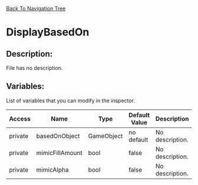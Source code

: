 [Back To Navigation Tree](https://wesleywh.github.io/GameDevRepo/docs/navigation.html)
# DisplayBasedOn

## Description:
File has no description.

## Variables:
List of variables that you can modify in the inspector.

|Access|Name|Type|Default Value|Description|
|---|---|---|---|---|
|private|basedOnObject|GameObject|no default|No description.|
|private|mimicFillAmount|bool|false|No description.|
|private|mimicAlpha|bool|false|No description.|
